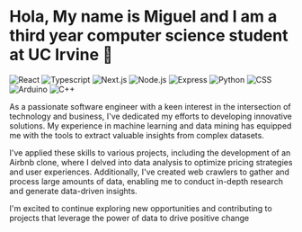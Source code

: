 # Hola, My name is Miguel and I am a third year computer science student at UC Irvine 👋

<p align="left">
  <img src=https://img.shields.io/badge/React-20232A?style=for-the-badge&logo=react&logoColor=61DAFB alt="React">
  <img src=https://img.shields.io/badge/TypeScript-007ACC?style=for-the-badge&logo=typescript&logoColor=white alt="Typescript">
  <img src=https://img.shields.io/badge/next%20js-000000?style=for-the-badge&logo=nextdotjs&logoColor=white alt="Next.js">
  <img src=https://img.shields.io/badge/Node%20js-339933?style=for-the-badge&logo=nodedotjs&logoColor=white alt="Node.js">
  <img src=https://img.shields.io/badge/Express%20js-000000?style=for-the-badge&logo=express&logoColor=white alt="Express">
  <img src=https://img.shields.io/badge/Python-4076A5?style=for-the-badge&logo=python&logoColor=white alt="Python">
<img src=https://img.shields.io/badge/CSS-1572B6?style=for-the-badge&logo=w3c&logoColor=white alt="CSS">
<img src=https://img.shields.io/badge/Arduino-00979D?style=for-the-badge&logo=arduino&logoColor=white alt="Arduino">
<img src=https://img.shields.io/badge/C%2B%2B-00599C?style=for-the-badge&logo=cplusplus&logoColor=white alt="C++">
</p>
<a>As a passionate software engineer with a keen interest in the intersection of technology and business, I've dedicated my efforts to developing innovative solutions. My experience in machine learning and data mining has equipped me with the tools to extract valuable insights from complex datasets.

I've applied these skills to various projects, including the development of an Airbnb clone, where I delved into data analysis to optimize pricing strategies and user experiences. Additionally, I've created web crawlers to gather and process large amounts of data, enabling me to conduct in-depth research and generate data-driven insights.

I'm excited to continue exploring new opportunities and contributing to projects that leverage the power of data to drive positive change


<!--
**Miguelrl17/Miguelrl17** is a ✨ _special_ ✨ repository because its `README.md` (this file) appears on your GitHub profile.

Here are some ideas to get you started:

- 🔭 I’m currently working on ...
- 🌱 I’m currently learning ...
- 👯 I’m looking to collaborate on ...
- 🤔 I’m looking for help with ...
- 💬 Ask me about ...
- 📫 How to reach me: ...
- 😄 Pronouns: ...
- ⚡ Fun fact: ...
-->
